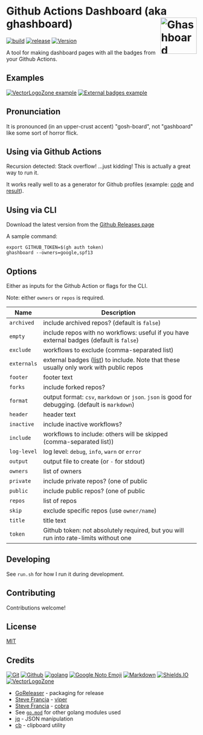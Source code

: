 # Github Actions Dashboard (aka ghashboard) [<img alt="Ghashboard Logo" src="docs/favicon.svg" height="96" align="right"/>](https://ghashboard.marcuse.info/)

[![build](https://github.com/fileformat/ghashboard/actions/workflows/build.yaml/badge.svg)](https://github.com/fileformat/ghashboard/actions/workflows/build.yaml)
[![release](https://github.com/fileformat/ghashboard/actions/workflows/release.yaml/badge.svg)](https://github.com/fileformat/ghashboard/actions/workflows/release.yaml)
[![Version](https://img.shields.io/github/v/tag/fileformat/ghashboard?sort=semver&style=plastic&label=Version&labelColor=black&color=blue)](https://github.com/fileformat/ghashboard/releases)


A tool for making dashboard pages with all the badges from your Github Actions.

## Examples

[![VectorLogoZone example](docs/images/thumbnails/08_result.png)](docs/images/screenshots/08_result.png "Example w/defaults")
[![External badges example](docs/images/thumbnails/10_customized_result.png)](docs/images/screenshots/10_customized_result.png "Example w/additional external badges")

## Pronunciation

It is pronounced (in an upper-crust accent) "gosh-board", not "gashboard" like some sort of horror flick.

## Using via Github Actions

Recursion detected:  Stack overflow!  ...just kidding!  This is actually a great way to run it.

It works really well to as a generator for Github profiles (example: [code](https://github.com/VectorLogoZone/.github) and [result](https://github.com/VectorLogoZone)).

## Using via CLI

Download the latest version from the [Github Releases page](https://github.com/fileformat/ghashboard/releases)

A sample command:
```
export GITHUB_TOKEN=$(gh auth token)
ghashboard --owners=google,spf13
```

## Options

Either as inputs for the Github Action or flags for the CLI.

Note: either `owners` or `repos` is required.

| Name       |  Description          |
| ---------- |  -------------------- |
|  `archived` |  include archived repos? (default is `false`) |
|  `empty` |  include repos with no workflows: useful if you have external badges (default is `false`) |
|  `exclude` |  workflows to exclude (comma-separated list) |
|  `externals` |  external badges ([list](https://github.com/fileformat/ghashboard/blob/main/externalbadges.go#L25)) to include.  Note that these usually only work with public repos |
|  `footer` |  footer text |
|  `forks` |  include forked repos? |
|  `format` |  output format: `csv`, `markdown` or `json`.  `json` is good for debugging.  (default is `markdown`) |
|  `header` |  header text |
|  `inactive` |  include inactive workflows? |
|  `include` |  workflows to include: others will be skipped (comma-separated list)) |
|  `log-level` |  log level: `debug`, `info`, `warn` or `error` |
|  `output` |  output file to create (or `-` for stdout) |
|  `owners` |  list of owners  |
|  `private` |  include private repos? (one of public|private must be true) |
|  `public` |  include public repos? (one of public|private must be true) |
|  `repos` |  list of repos |
|  `skip` |  exclude specific repos (use `owner/name`) |
|  `title` |  title text |
|  `token` |  Github token: not absolutely required, but you will run into rate-limits without one |

## Developing

See `run.sh` for how I run it during development.

## Contributing

Contributions welcome!

## License

[MIT](LICENSE.txt)

## Credits

[![Git](https://www.vectorlogo.zone/logos/git-scm/git-scm-ar21.svg)](https://git-scm.com/ "Version control")
[![Github](https://www.vectorlogo.zone/logos/github/github-ar21.svg)](https://github.com/ "Code hosting")
[![golang](https://www.vectorlogo.zone/logos/golang/golang-ar21.svg)](https://golang.org/ "Programming language")
[![Google Noto Emoji](https://www.vectorlogo.zone/logos/google/google-ar21.svg)](https://github.com/googlefonts/noto-emoji/ "Logo")
[![Markdown](https://www.vectorlogo.zone/logos/commonmark/commonmark-ar21.svg)](https://commonmark.org/ "CommonMark Markdown")
[![Shields.IO](https://www.vectorlogo.zone/logos/shieldsio/shieldsio-ar21.svg)](http://shields.io/ "README badges")
[![VectorLogoZone](https://www.vectorlogo.zone/logos/vectorlogozone/vectorlogozone-ar21.svg)](https://www.vectorlogo.zone/ "Logos")

* [GoReleaser](https://goreleaser.com/) - packaging for release
* [Steve Francia](https://spf13.com/) - [viper](https://github.com/spf13/viper)
* [Steve Francia](https://spf13.com/) - [cobra](https://github.com/spf13/cobra)
* See [`go.mod`](https://github.com/fileformat/ghashboard/blob/main/go.mod) for other golang modules used
* [jq](https://jqlang.github.io/jq/) - JSON manipulation
* [cb](https://github.com/niedzielski/cb) - clipboard utility
